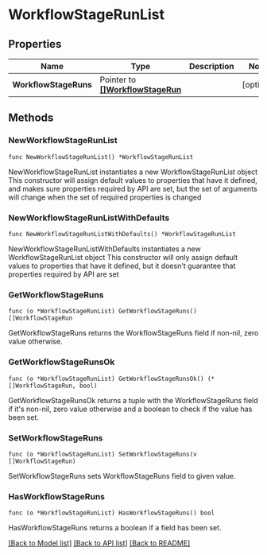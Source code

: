 # WorkflowStageRunList

## Properties

Name | Type | Description | Notes
------------ | ------------- | ------------- | -------------
**WorkflowStageRuns** | Pointer to [**[]WorkflowStageRun**](WorkflowStageRun.md) |  | [optional] 

## Methods

### NewWorkflowStageRunList

`func NewWorkflowStageRunList() *WorkflowStageRunList`

NewWorkflowStageRunList instantiates a new WorkflowStageRunList object
This constructor will assign default values to properties that have it defined,
and makes sure properties required by API are set, but the set of arguments
will change when the set of required properties is changed

### NewWorkflowStageRunListWithDefaults

`func NewWorkflowStageRunListWithDefaults() *WorkflowStageRunList`

NewWorkflowStageRunListWithDefaults instantiates a new WorkflowStageRunList object
This constructor will only assign default values to properties that have it defined,
but it doesn't guarantee that properties required by API are set

### GetWorkflowStageRuns

`func (o *WorkflowStageRunList) GetWorkflowStageRuns() []WorkflowStageRun`

GetWorkflowStageRuns returns the WorkflowStageRuns field if non-nil, zero value otherwise.

### GetWorkflowStageRunsOk

`func (o *WorkflowStageRunList) GetWorkflowStageRunsOk() (*[]WorkflowStageRun, bool)`

GetWorkflowStageRunsOk returns a tuple with the WorkflowStageRuns field if it's non-nil, zero value otherwise
and a boolean to check if the value has been set.

### SetWorkflowStageRuns

`func (o *WorkflowStageRunList) SetWorkflowStageRuns(v []WorkflowStageRun)`

SetWorkflowStageRuns sets WorkflowStageRuns field to given value.

### HasWorkflowStageRuns

`func (o *WorkflowStageRunList) HasWorkflowStageRuns() bool`

HasWorkflowStageRuns returns a boolean if a field has been set.


[[Back to Model list]](../README.md#documentation-for-models) [[Back to API list]](../README.md#documentation-for-api-endpoints) [[Back to README]](../README.md)


